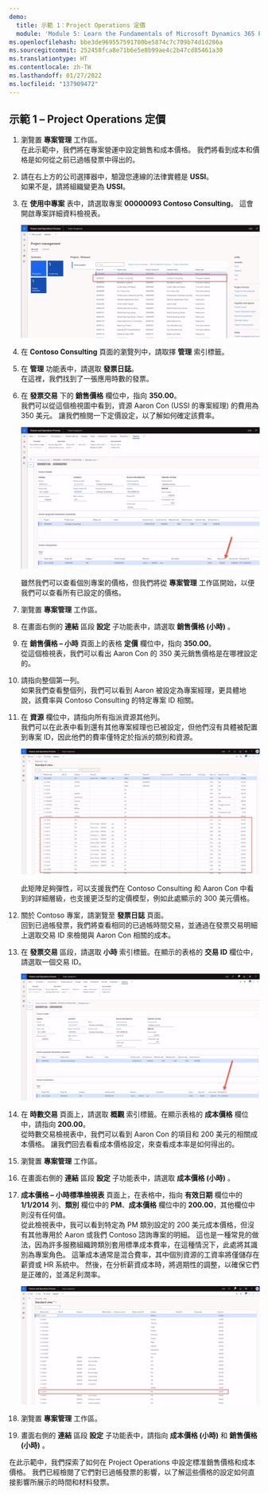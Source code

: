 ```yaml
---
demo:
  title: 示範 1：Project Operations 定價
  module: 'Module 5: Learn the Fundamentals of Microsoft Dynamics 365 Project Operations'
ms.openlocfilehash: bbe3de969557591700be5874c7c709b74d1d286a
ms.sourcegitcommit: 252458fca8e71b6e5e8b99ae4c2b47cd85461a30
ms.translationtype: HT
ms.contentlocale: zh-TW
ms.lasthandoff: 01/27/2022
ms.locfileid: "137909472"
---
```

## <a name="demo-1---project-operations-pricing"></a>示範 1 – Project Operations 定價

1. 瀏覽置 **專案管理** 工作區。  
    在此示範中，我們將在專案營運中設定銷售和成本價格。 我們將看到成本和價格是如何從之前已過帳發票中得出的。

1. 請在右上方的公司選擇器中，驗證您連線的法律實體是 **USSI**。  
    如果不是，請將組織變更為 **USSI**。

1. 在 **使用中專案** 表中，請選取專案 **00000093 Contoso Consulting**。 這會開啟專案詳細資料檢視表。

    ![Contoso Consulting 的專案管理工作區螢幕擷取畫面醒目提示在使用中專案表中。](./media/projops_prices_1_selecting_contoso_consulting.png)

1. 在 **Contoso Consulting** 頁面的瀏覽列中，請取擇 **管理** 索引標籤。

1. 在 **管理** 功能表中，請選取 **發票日誌**。  
    在這裡，我們找到了一張應用時數的發票。

1. 在 **發票交易** 下的 **銷售價格** 欄位中，指向 **350.00**。  
    我們可以從這個檢視圖中看到，資源 Aaron Con (USSI 的專案經理) 的費用為 350 美元。 讓我們檢閱一下定價設定，以了解如何確定該費率。

    ![銷售價格欄位中醒目提示價值為 350 的發票日誌的螢幕擷取畫面。](./media/projops_prices_2_point_to_350.png)  

    雖然我們可以查看個別專案的價格，但我們將從 **專案管理** 工作區開始，以便我們可以查看所有已設定的價格。

1. 瀏覽置 **專案管理** 工作區。

1. 在畫面右側的 **連結** 區段 **設定** 子功能表中，請選取 **銷售價格 (小時)** 。

1. 在 **銷售價格 – 小時** 頁面上的表格 **定價** 欄位中，指向 **350.00**。  
從這個檢視表，我們可以看出 Aaron Con 的 350 美元銷售價格是在哪裡設定的。

1. 請指向整個第一列。  
    如果我們查看整個列，我們可以看到 Aaron 被設定為專案經理，更具體地說，該費率與 Contoso Consulting 的特定專案 ID 相關。

1. 在 **資源** 欄位中，請指向所有指派資源其他列。  
    我們可以在此表中看到還有其他專案經理也已被設定，但他們沒有具體被配置到專案 ID，因此他們的費率僅特定於指派的類別和資源。

    ![銷售價格 – 小時頁面的螢幕擷取畫面，醒目提示了表中已指派的資源所有列。](./media/projops_prices_3_resources_table.png)  

    此矩陣足夠彈性，可以支援我們在 Contoso Consulting 和 Aaron Con 中看到的詳細層級，也支援更泛型的定價模型，例如此處顯示的 300 美元價格。

1. 關於 Contoso 專案，請瀏覽至 **發票日誌** 頁面。  
    回到已過帳發票，我們將查看相同的已過帳時間交易，並通過在發票交易明細上選取交易 ID 來檢閱與 Aaron Con 相關的成本。

1. 在 **發票交易** 區段，請選取 **小時** 索引標籤。在顯示的表格的 **交易 ID** 欄位中，請選取一個交易 ID。

    ![發票日誌頁面中醒目提示交易 ID 欄位的螢幕擷取畫面。](./media/projops_prices_4_select_a_transaction_id.png)

1. 在 **時數交易** 頁面上，請選取 **概觀** 索引標籤。在顯示表格的 **成本價格** 欄位中，請指向 **200.00**。  
    從時數交易檢視表中，我們可以看到 Aaron Con 的項目和 200 美元的相關成本價格。 讓我們回去看看成本價格設定，來查看成本率是如何得出的。

1. 瀏覽置 **專案管理** 工作區。

1. 在畫面右側的 **連結** 區段 **設定** 子功能表中，請選取 **成本價格 (小時)** 。

1. **成本價格 – 小時標準檢視表** 頁面上，在表格中，指向 **有效日期** 欄位中的 **1/1/2014** 列、**類別** 欄位中的 **PM**、**成本價格** 欄位中的 **200.00**，其他欄位中則沒有任何值。  
    從此檢視表中，我可以看到特定為 PM 類別設定的 200 美元成本價格，但沒有其他專用於 Aaron 或我們 Contoso 諮詢專案的明細。 這也是一種常見的做法，因為許多服務組織跨類別套用標準成本費率，在這種情況下，此處將其識別為專案角色。 這筆成本通常是混合費率，其中個別資源的工資率將僅儲存在薪資或 HR 系統中。 然後，在分析薪資成本時，將週期性的調整，以確保它們是正確的，並滿足利潤率。

    ![提醒顯示了 PM 定價列的成本價格 – 小時表的螢幕擷取畫面。](./media/projops_prices_5_cost_price_hour_table.png)

1. 瀏覽置 **專案管理** 工作區。

1. 畫面右側的 **連結** 區段 **設定** 子功能表中，請指向 **成本價格 (小時)** 和 **銷售價格 (小時)** 。  

在此示範中，我們探索了如何在 Project Operations 中設定標准銷售價格和成本價格。 我們已經檢閱了它們對已過帳發票的影響，以了解這些價格的設定如何直接影響所展示的時間和材料發票。
